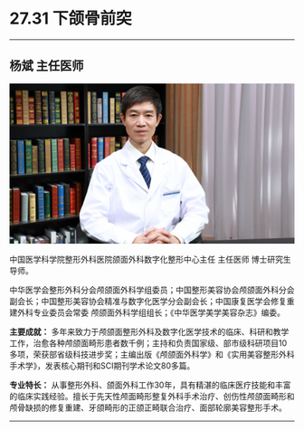 # 27.31 下颌骨前突

---

## 杨斌 主任医师

![1685511576209](image/c27_031/1685511576209.png)

中国医学科学院整形外科医院颌面外科数字化整形中心主任 主任医师 博士研究生导师。

中华医学会整形外科分会颅颌面外科学组委员；中国整形美容协会颅颌面外科分会副会长；中国整形美容协会精准与数字化医学分会副会长；中国康复医学会修复重建外科专业委员会常委 颅颌面外科学组组长；《中华医学美学美容杂志》编委。

**主要成就：** 多年来致力于颅颌面整形外科及数字化医学技术的临床、科研和教学工作，治愈各种颅颌面畸形患者数千例；主持和负责国家级、部市级科研项目10多项，荣获部省级科技进步奖；主编出版《颅颌面外科学》和《实用美容整形外科手术学》，发表核心期刊和SCI期刊学术论文80多篇。

**专业特长：** 从事整形外科、颌面外科工作30年，具有精湛的临床医疗技能和丰富的临床实践经验。擅长于先天性颅面畸形整复外科手术治疗、创伤性颅颌面畸形和颅骨缺损的修复重建、牙颌畸形的正颌正畸联合治疗、面部轮廓美容整形手术。

---
